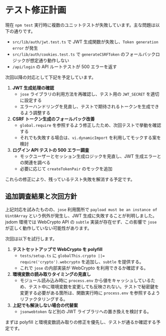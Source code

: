 # テスト修正計画

現在 `npm test` 実行時に複数のユニットテストが失敗しています。主な問題は以下の通りです。

- `src/lib/auth/jwt.test.ts` で JWT 生成関数が失敗し、`Token generation error` が発生
- `src/lib/auth/cookies.test.ts` で `generateCSRFToken` のフォールバックロジックが想定通り動作しない
- `/api/login` の API ルートテストが 500 エラーを返す

次回以降の対応として下記を予定しています。

1. **JWT 生成処理の確認**
   - `jose` ライブラリの利用方法を再確認し、テスト用の `JWT_SECRET` を適切に設定する
   - エラーハンドリングを見直し、テストで期待されるトークンを生成できるよう調整する
2. **CSRF トークン生成のフォールバック改善**
   - `global.require` を参照するよう修正したため、次回テストで挙動を確認する
   - それでも失敗する場合は、`vi.dynamicImport` を利用してモックする案を検討
3. **ログイン API テストの 500 エラー調査**
   - モックユーザーとセッション生成ロジックを見直し、JWT 生成エラーとの関連を調べる
   - 必要に応じて `createTokenPair` のモックを追加

これらの修正により、残っているテスト失敗を解消する予定です。

## 追加調査結果と次回方針

上記対応を試みたものの、`jose` 利用箇所で `payload must be an instance of Uint8Array` という例外が発生し、JWT 生成に失敗することが判明しました。jsdom 環境では WebCrypto API の `subtle` 実装が存在せず、この影響で `jose` が正しく動作していない可能性があります。

次回は以下を試行します。

1. **テストセットアップで WebCrypto を polyfill**
   - `tests/setup.ts` に `globalThis.crypto ||= require('crypto').webcrypto` を追加し、`subtle` を提供する。
   - これで `jose` の内部実装が WebCrypto を利用できるか確認する。
2. **環境変数の読み取りタイミングの見直し**
   - モジュール読み込み時に `process.env` から値をキャッシュしているため、テスト中に環境変数を変更しても反映されない。テストで秘密鍵を変更する必要がある箇所は、関数実行時に `process.env` を参照するようリファクタリングする。
3. **上記でも解決しない場合の代替案**
   - `jsonwebtoken` など別の JWT ライブラリへの置き換えを検討する。

まずは polyfill と環境変数読み取りの修正を優先し、テストが通るか確認する予定です。
